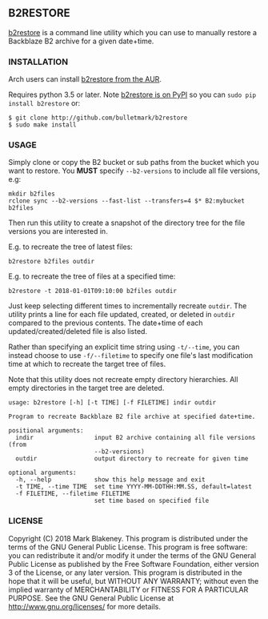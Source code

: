 ## B2RESTORE

[b2restore](http://github.com/bulletmark/b2restore) is a
command line utility which you can use to manually restore a Backblaze
B2 archive for a given date+time.

### INSTALLATION

Arch users can install [b2restore from the
AUR](https://aur.archlinux.org/packages/b2restore/).

Requires python 3.5 or later. Note [b2restore is on
PyPI](https://pypi.org/project/b2restore/) so you can `sudo pip install
b2restore` or:

```
$ git clone http://github.com/bulletmark/b2restore
$ sudo make install

```

### USAGE

Simply clone or copy the B2 bucket or sub paths from the bucket which
you want to restore. You **MUST** specify `--b2-versions` to include
all file versions,
e.g:

```
mkdir b2files
rclone sync --b2-versions --fast-list --transfers=4 $* B2:mybucket b2files
```

Then run this utility to create a snapshot of the directory tree for the
file versions you are interested in.

E.g. to recreate the tree of latest files:

```
b2restore b2files outdir
```

E.g. to recreate the tree of files at a specified time:

```
b2restore -t 2018-01-01T09:10:00 b2files outdir
```

Just keep selecting different times to incrementally recreate `outdir`.
The utility prints a line for each file updated, created, or deleted in
`outdir` compared to the previous contents. The date+time of each
updated/created/deleted file is also listed.

Rather than specifying an explicit time string using `-t/--time`, you
can instead choose to use `-f/--filetime` to specify one file's last
modification time at which to recreate the target tree of files.

Note that this utility does not recreate empty directory hierarchies.
All empty directories in the target tree are deleted.

```
usage: b2restore [-h] [-t TIME] [-f FILETIME] indir outdir

Program to recreate Backblaze B2 file archive at specified date+time.

positional arguments:
  indir                 input B2 archive containing all file versions (from
                        --b2-versions)
  outdir                output directory to recreate for given time

optional arguments:
  -h, --help            show this help message and exit
  -t TIME, --time TIME  set time YYYY-MM-DDTHH:MM.SS, default=latest
  -f FILETIME, --filetime FILETIME
                        set time based on specified file
```

### LICENSE

Copyright (C) 2018 Mark Blakeney. This program is distributed under the
terms of the GNU General Public License.
This program is free software: you can redistribute it and/or modify it
under the terms of the GNU General Public License as published by the
Free Software Foundation, either version 3 of the License, or any later
version.
This program is distributed in the hope that it will be useful, but
WITHOUT ANY WARRANTY; without even the implied warranty of
MERCHANTABILITY or FITNESS FOR A PARTICULAR PURPOSE. See the GNU General
Public License at <http://www.gnu.org/licenses/> for more details.

<!-- vim: se ai syn=markdown: -->
